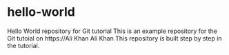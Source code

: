 # hello-world
Hello World repository for Git tutorial
This is an example repository for the Git tutoial on https://Ali Khan
Ali Khan
This repository is built step by step in the tutorial.
